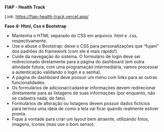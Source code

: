 **FIAP - Health Track**

Link: https://fiap-health-track.vercel.app/

**Fase 4: Html, Css e Bootstrap**
- Mantenha o HTML separado do CSS em arquivos .html e .css, respectivamente.
- Use e abuse o Bootstrap: deixe o CSS para personalizações que “fujam” dos padrões do framework (com ele é mais rápido!).
- Cuide da navegação do sistema. O formulário de login deve ser redirecionado diretamente para a página do dashboard (em outra atividade futura, com uma programação intermediária, vamos processar a autenticação validando o login e a senha).
- A página do dashboard deve possuir um menu com links para as outras funcionalidades.
- Os formulários de adicionar/cadastrar informações devem redirecionar diretamente para as listagens de suas informações (por enquanto, não se cadastra nada, de fato).
- Formulários de alteração ou listagens devem possuir dados fictícios para termos uma ideia de como a tela vai ficar quando realmente estiver pronta.
- Fique à vontade para criar um layout bem atraente, utilizando fotos, imagens, ícones (mas use o bom senso).
